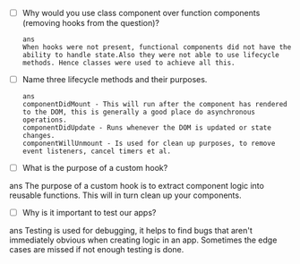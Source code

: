 - [ ] Why would you use class component over function components (removing hooks from the question)?

      ans
      When hooks were not present, functional components did not have the ability to handle state.Also they were not able to use lifecycle methods. Hence classes were used to achieve all this.

- [ ] Name three lifecycle methods and their purposes.

      ans
      componentDidMount - This will run after the component has rendered to the DOM, this is generally a good place do asynchronous operations.
      componentDidUpdate - Runs whenever the DOM is updated or state changes.
      componentWillUnmount - Is used for clean up purposes, to remove event listeners, cancel timers et al.

- [ ] What is the purpose of a custom hook?

ans
The purpose of a custom hook is to extract component logic into reusable functions. This will in turn clean up your components.

- [ ] Why is it important to test our apps?

ans
Testing is used for debugging, it helps to find bugs that aren't immediately obvious when creating logic in an app. Sometimes the edge cases are missed if not enough testing is done.
